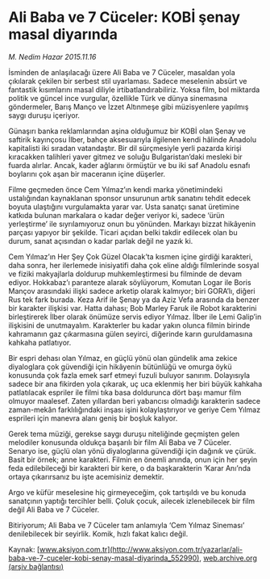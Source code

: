# Ali Baba ve 7 Cüceler: KOBİ şenay masal diyarında

*M. Nedim Hazar 2015.11.16*

<div class="pNewsDetailMainContent ctx_content" itemprop="articleBody">
 <p>
  İsminden de anlaşılacağı üzere Ali Baba ve 7 Cüceler, masaldan yola çıkılarak çekilen bir serbest stil uyarlaması. Sadece meselenin absürt ve fantastik kısımlarını masal diliyle irtibatlandırabiliriz. Yoksa film, bol miktarda politik ve güncel ince vurgular, özellikle Türk ve dünya sinemasına göndermeler, Barış Manço ve İzzet Altınmeşe gibi müzisyenlere yapılmış saygı duruşu içeriyor.
 </p>
 <p>
  Günaşırı banka reklamlarından aşina olduğumuz bir KOBİ olan Şenay ve saftirik kayınçosu İlber, bahçe aksesuarıyla ilgilenen kendi hâlinde Anadolu kapitalisti iki sıradan vatandaştır. Bir dil sürçmesiyle yerli pazarda kirişi kıracakken talihleri yaver gitmez ve soluğu Bulgaristan’daki mesleki bir fuarda alırlar. Ancak, kader ağlarını örmüştür ve bu iki saf Anadolu esnafı boylarını çok aşan bir maceranın içine düşerler.
 </p>
 <p>
  Filme geçmeden önce Cem Yılmaz’ın kendi marka yönetimindeki ustalığından kaynaklanan sponsor unsurunun artık sanatını tehdit edecek boyuta ulaştığını vurgulamakta yarar var. Usta sanatçı sanat üretimine katkıda bulunan markalara o kadar değer veriyor ki, sadece ‘ürün yerleştirme’ ile sıyrılamıyoruz onun bu yönünden. Markayı bizzat hikâyenin parçası yapıyor bir şekilde. Ticari açıdan belki takdir edilecek olan bu durum, sanat açısından o kadar parlak değil ne yazık ki.
 </p>
 <p>
  Cem Yılmaz’ın Her Şey Çok Güzel Olacak’ta kısmen içine girdiği karakteri, daha sonra, her ilerlemede inisiyatifi daha çok eline aldığı filmlerinde sosyal ve fiziki makyajlarla doldurup muhkemleştirmesi bu filminde de devam ediyor. Hokkabaz’ı paranteze alarak söylüyorum, Komutan Logar ile Boris Mançov arasındaki ilişki sadece arketip olarak kalmıyor; biri GORA’lı, diğeri Rus tek fark burada. Keza Arif ile Şenay ya da Aziz Vefa arasında da benzer bir karakter ilişkisi var. Hatta dahası; Bob Marley Faruk ile Robot karakterini birleştirerek İlber olarak önümüze servis ediyor Yılmaz. İlber ile Lemi Galip’in ilişkisini de unutmayalım. Karakterler bu kadar yakın olunca filmin birinde kahramanın gaz çıkarmasına gülen seyirci, diğerinde karın guruldamasına kahkaha patlatıyor.
 </p>
 <p>
  Bir espri dehası olan Yılmaz, en güçlü yönü olan gündelik ama zekice diyaloglara çok güvendiği için hikâyenin bütünlüğü ve omurga öykü konusunda çok fazla emek sarf etmeyi fuzuli buluyor sanırım. Dolayısıyla sadece bir ana fikirden yola çıkarak, uç uca eklenmiş her biri büyük kahkaha patlatılacak espriler ile filmi tıka basa doldurunca dört başı mamur film olmuyor maalesef. Zaten yıllardan beri yabancısı olmadığı karakterin sadece zaman-mekân farklılığındaki inşası işini kolaylaştırıyor ve geriye Cem Yılmaz esprileri için manevra alanı geniş bir boşluk kalıyor.
 </p>
 <p>
  Gerek tema müziği, gerekse saygı duruşu niteliğinde geçmişten gelen melodiler konusunda oldukça başarılı bir film Ali Baba ve 7 Cüceler.  Senaryo ise, güçlü olan yönü diyaloglarına güvendiği için dağınık ve çürük. Basit bir örnek; anne karakteri. Filmin en önemli anında, onun için her şeyin feda edilebileceği bir karakteri bir kere, o da başkarakterin ‘Karar Anı’nda ortaya çıkarırsanız bu işte acemisiniz demektir.
 </p>
 <p>
  Argo ve küfür meselesine hiç girmeyeceğim, çok tartışıldı ve bu konuda sanatçının yaptığı tercihler belli. Çoluk çocuk, ailecek izlenebilecek bir film değil Ali Baba ve 7 Cüceler.
 </p>
 <p>
  Bitiriyorum; Ali Baba ve 7 Cüceler tam anlamıyla ‘Cem Yılmaz Sineması’ denilebilecek bir seyirlik. Komik, hızlı fakat kalıcı değil.
 </p>
</div>


Kaynak: [www.aksiyon.com.tr](http://www.aksiyon.com.tr/yazarlar/ali-baba-ve-7-cuceler-kobi-senay-masal-diyarinda_552990), [web.archive.org (arşiv bağlantısı)](http://web.archive.org/web/20151118150855/http://www.aksiyon.com.tr/yazarlar/ali-baba-ve-7-cuceler-kobi-senay-masal-diyarinda_552990)
